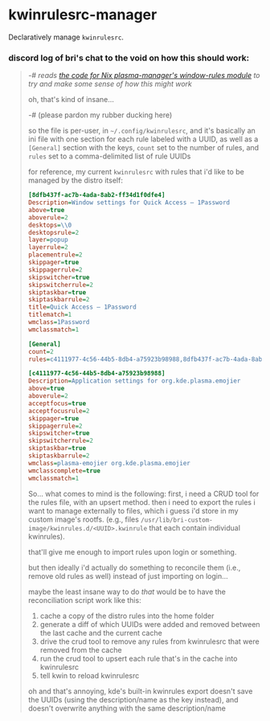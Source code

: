 # kwinrulesrc-manager

Declaratively manage `kwinrulesrc`.


### discord log of bri's chat to the void on how this should work:

> -# _reads [the code for Nix plasma-manager's window-rules module](https://github.com/nix-community/plasma-manager/blob/b70be387276e632fe51232887f9e04e2b6ef8c16/modules/window-rules.nix) to try and make some sense of how this might work_
> 
> oh, that's kind of insane...
> 
> -# (please pardon my rubber ducking here)
> 
> so the file is per-user, in `~/.config/kwinrulesrc`, and it's basically an ini file with one section for each rule labeled with a UUID, as well as a `[General]` section with the keys, `count` set to the number of rules, and `rules` set to a comma-delimited list of rule UUIDs
> 
> for reference, my current `kwinrulesrc` with rules that i'd like to be managed by the distro itself: 
> 
> ```ini
> [8dfb437f-ac7b-4ada-8ab2-ff34d1f0dfe4]
> Description=Window settings for Quick Access — 1Password
> above=true
> aboverule=2
> desktops=\\0
> desktopsrule=2
> layer=popup
> layerrule=2
> placementrule=2
> skippager=true
> skippagerrule=2
> skipswitcher=true
> skipswitcherrule=2
> skiptaskbar=true
> skiptaskbarrule=2
> title=Quick Access — 1Password
> titlematch=1
> wmclass=1Password
> wmclassmatch=1
> 
> [General]
> count=2
> rules=c4111977-4c56-44b5-8db4-a75923b98988,8dfb437f-ac7b-4ada-8ab2-ff34d1f0dfe4
> 
> [c4111977-4c56-44b5-8db4-a75923b98988]
> Description=Application settings for org.kde.plasma.emojier
> above=true
> aboverule=2
> acceptfocus=true
> acceptfocusrule=2
> skippager=true
> skippagerrule=2
> skipswitcher=true
> skipswitcherrule=2
> skiptaskbar=true
> skiptaskbarrule=2
> wmclass=plasma-emojier org.kde.plasma.emojier
> wmclasscomplete=true
> wmclassmatch=1
> ```
> 
> So... what comes to mind is the following: first, i need a CRUD tool for the rules file, with an upsert method. then i need to export the rules i want to manage externally to files, which i guess i'd store in my custom image's rootfs. (e.g., files `/usr/lib/bri-custom-image/kwinrules.d/<UUID>.kwinrule` that each contain individual kwinrules).
> 
> that'll give me enough to import rules upon login or something.
> 
> but then ideally i'd actually do something to reconcile them (i.e., remove old rules as well) instead of just importing on login...
> 
> maybe the least insane way to do _that_ would be to have the reconciliation script work like this:
> 1. cache a copy of the distro rules into the home folder
> 2. generate a diff of which UUIDs were added and removed between the last cache and the current cache
> 3. drive the crud tool to remove any rules from kwinrulesrc that were removed from the cache
> 4. run the crud tool to upsert each rule that's in the cache into kwinrulesrc
> 5. tell kwin to reload kwinrulesrc
> 
>
> oh and that's annoying, kde's built-in kwinrules export doesn't save the UUIDs (using the description/name as the key instead), and doesn't overwrite anything with the same description/name
